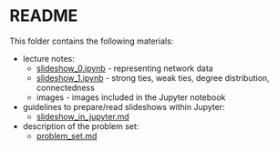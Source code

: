 # README

This folder contains the following materials:

+ lecture notes:
  - [slideshow_0.ipynb](slideshow_0.ipynb) - representing network data
  - [slideshow_1.ipynb](slideshow_1.ipynb) - strong ties, weak ties, degree distribution, connectedness
  - images - images included in the Jupyter notebook
+ guidelines to prepare/read slideshows within Jupyter:
  - [slideshow_in_jupyter.md](slideshow_in_jupyter.md)
+ description of the problem set:
  - [problem_set.md](problem_set.md)

